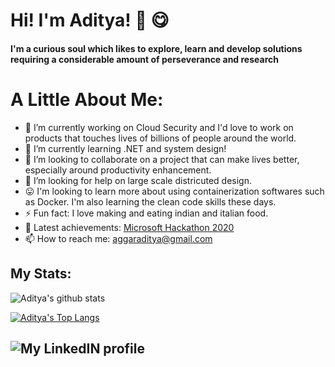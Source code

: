 # Hi! I'm Aditya! 👋 😋
#### I'm a curious soul which likes to explore, learn and develop solutions requiring a considerable amount of perseverance and research

# A Little About Me:
  - 🔭 I’m currently working on Cloud Security and I'd love to work on products that touches lives of billions of people around the world.
  - 🌱 I’m currently learning .NET and system design! 
  - 👯 I’m looking to collaborate on a project that can make lives better, especially around productivity enhancement.
  - 🤔 I’m looking for help on large scale districuted design.
  - 😛 I'm looking to learn more about using containerization softwares such as Docker. I'm also learning the clean code skills these days.
  - ⚡ Fun fact: I love making and eating indian and italian food.
  - 🥳 Latest achievements: [Microsoft Hackathon 2020](https://www.youracclaim.com/badges/32563840-8e00-4d5b-ab58-2c309ca34cf3/linked_in_profile)
  - 📫 How to reach me: aggaraditya@gmail.com
 
## My Stats:

![Aditya's github stats](https://github-readme-stats.vercel.app/api/?username=adaggarwal&show_icons=true&title_color=fff&icon_color=79ff97&text_color=9f9f9f&bg_color=151515)

[![Aditya's Top Langs](https://github-readme-stats.vercel.app/api/top-langs/?username=adaggarwal&show_icons=true&title_color=fff&icon_color=79ff97&text_color=9f9f9f&bg_color=151515)](https://github.com/anuraghazra/github-readme-stats)

## ![My LinkedIN profile](https://www.linkedin.com/in/aditya-aggarwal1992/)
